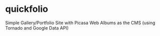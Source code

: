 quickfolio
==========

Simple Gallery/Portfolio Site with Picasa Web Albums as the CMS (using Tornado and Google Data API)
